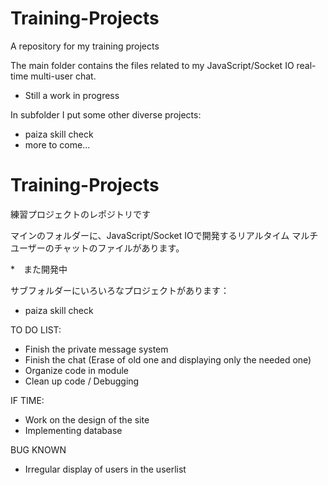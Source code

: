 # Training-Projects
A repository for my training projects

The main folder contains the files related to my 
JavaScript/Socket IO real-time multi-user chat.

* Still a work in progress

In subfolder I put some other diverse projects:
- paiza skill check
- more to come...



# Training-Projects
練習プロジェクトのレポジトリです

マインのフォルダーに、JavaScript/Socket IOで開発するリアルタイム
マルチユーザーのチャットのファイルがあります。

*　また開発中

サブフォルダーにいろいろなプロジェクトがあります：
- paiza skill check



TO DO LIST:
  - Finish the private message system
  - Finish the chat (Erase of old one and displaying only the needed one)
  - Organize code in module
  - Clean up code / Debugging

IF TIME:
  - Work on the design of the site
  - Implementing database

BUG KNOWN
  - Irregular display of users in the userlist


